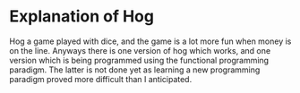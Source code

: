 # Explanation of Hog 

Hog a game played with dice, and the game is a lot more fun when money is on the line. Anyways there is one version of hog which works, and one version which is being programmed using the functional programming paradigm. The latter is not done yet as learning a new programming paradigm proved more difficult than I anticipated. 
